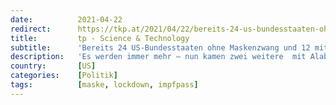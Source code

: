 ```yaml
---
date:          2021-04-22
redirect:      https://tkp.at/2021/04/22/bereits-24-us-bundesstaaten-ohne-maskenzwang-und-12-mit-verbot-vom-impfpass/
title:         tp - Science & Technology
subtitle:      'Bereits 24 US-Bundesstaaten ohne Maskenzwang und 12 mit Verbot vom Impfpass'
description:   'Es werden immer mehr – nun kamen zwei weitere  mit Alabama und New Hampshire dazu. Die positiven und erfolgreichen Beispiele der Bundesstaaten, die den Maskenzwang aufgehoben haben, machen offenbar Schule. Nicht zuletzt auch deshalb, weil sich allen Unkenrufen zum Trotz gerade diese Staaten besser entwickelt haben, als die mit strikten Maßnahmen inklusive Maskenpflicht. Florida hatte …'
country:       [US]
categories:    [Politik]
tags:          [maske, lockdown, impfpass]
---
```

